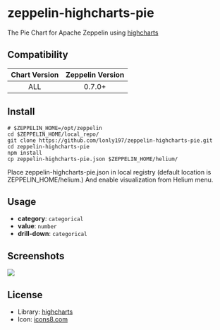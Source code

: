 # zeppelin-highcharts-pie

The Pie Chart for Apache Zeppelin using [highcharts](https://www.amcharts.com/)

## Compatibility

| Chart Version | Zeppelin Version |
| :---: | :---: |
| ALL | 0.7.0+ |

## Install

```shell
# $ZEPPELIN_HOME=/opt/zeppelin
cd $ZEPPELIN_HOME/local_repo/
git clone https://github.com/lonly197/zeppelin-highcharts-pie.git
cd zeppelin-highcharts-pie
npm install
cp zeppelin-highcharts-pie.json $ZEPPELIN_HOME/helium/
```

Place zeppelin-highcharts-pie.json in local registry (default location is ZEPPELIN_HOME/helium.)
And enable visualization from Helium menu.

## Usage

- **category**: `categorical`
- **value**: `number`
- **drill-down**: `categorical`

## Screenshots 

![](https://raw.githubusercontent.com/lonly197/zeppelin-highcharts-pie/master/screenshots/pie-usage.gif)

## License

- Library: [highcharts](http://www.highcharts.com/)
- Icon: [icons8.com](https://icons8.com/web-app/21214/pie-chart) 
